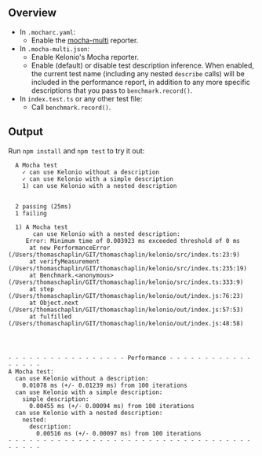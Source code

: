 ## Overview
* In `.mocharc.yaml`:
  * Enable the [mocha-multi](https://www.npmjs.com/package/mocha-multi) reporter.
* In `.mocha-multi.json`:
  * Enable Kelonio's Mocha reporter.
  * Enable (default) or disable test description inference. When enabled, the
    current test name (including any nested `describe` calls) will be included
    in the performance report, in addition to any more specific descriptions
    that you pass to `benchmark.record()`.
* In `index.test.ts` or any other test file:
  * Call `benchmark.record()`.

## Output
Run `npm install` and `npm test` to try it out:

```
  A Mocha test
    ✓ can use Kelonio without a description
    ✓ can use Kelonio with a simple description
    1) can use Kelonio with a nested description


  2 passing (25ms)
  1 failing

  1) A Mocha test
       can use Kelonio with a nested description:
     Error: Minimum time of 0.003923 ms exceeded threshold of 0 ms
      at new PerformanceError (/Users/thomaschaplin/GIT/thomaschaplin/kelonio/src/index.ts:23:9)
      at verifyMeasurement (/Users/thomaschaplin/GIT/thomaschaplin/kelonio/src/index.ts:235:19)
      at Benchmark.<anonymous> (/Users/thomaschaplin/GIT/thomaschaplin/kelonio/src/index.ts:333:9)
      at step (/Users/thomaschaplin/GIT/thomaschaplin/kelonio/out/index.js:76:23)
      at Object.next (/Users/thomaschaplin/GIT/thomaschaplin/kelonio/out/index.js:57:53)
      at fulfilled (/Users/thomaschaplin/GIT/thomaschaplin/kelonio/out/index.js:48:58)




- - - - - - - - - - - - - - - - - Performance - - - - - - - - - - - - - - - - -
A Mocha test:
  can use Kelonio without a description:
    0.01078 ms (+/- 0.01239 ms) from 100 iterations
  can use Kelonio with a simple description:
    simple description:
      0.00455 ms (+/- 0.00094 ms) from 100 iterations
  can use Kelonio with a nested description:
    nested:
      description:
        0.00516 ms (+/- 0.00097 ms) from 100 iterations
- - - - - - - - - - - - - - - - - - - - - - - - - - - - - - - - - - - - - - - -
```
